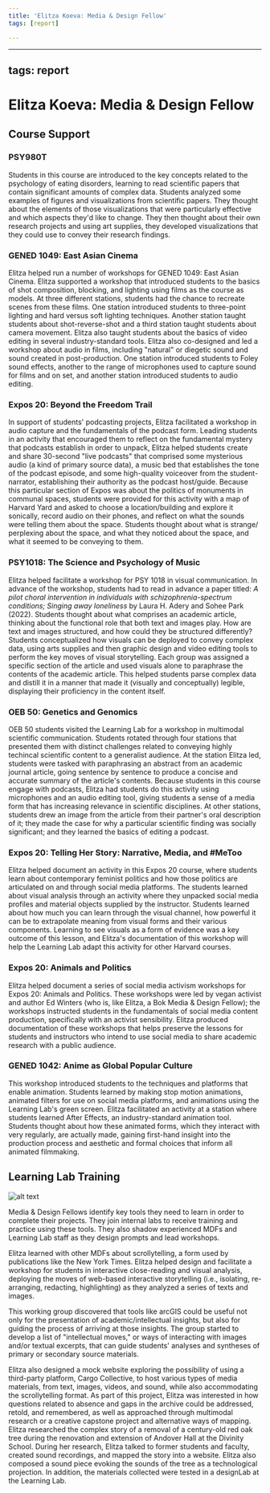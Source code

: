 ```yaml
---
title: 'Elitza Koeva: Media & Design Fellow'
tags: [report]

---
```


---
tags: report
---

# Elitza Koeva: Media & Design Fellow

## Course Support

### PSY980T
Students in this course are introduced to the key concepts related to the psychology of eating disorders, learning to read scientific papers that contain significant amounts of complex data. Students analyzed some examples of figures and visualizations from scientific papers. They thought about the elements of those visualizations that were particularly effective and which aspects they'd like to change. They then thought about their own research projects and using art supplies, they developed visualizations that they could use to convey their research findings. 

### GENED 1049: East Asian Cinema
Elitza helped run a number of workshops for GENED 1049: East Asian Cinema. Elitza supported a workshop that introduced students to the basics of shot composition, blocking, and lighting using films as the course as models. At three different stations, students had the chance to recreate scenes from these films. One station introduced students to three-point lighting and hard versus soft lighting techniques. Another station taught students about shot-reverse-shot and a third station taught students about camera movement. Elitza also taught students about the basics of video editing in several industry-standard tools. Elitza also co-designed and led a workshop about audio in films, including "natural" or diegetic sound and sound created in post-production. One station introduced students to Foley sound effects, another to the range of microphones used to capture sound for films and on set, and another station introduced students to audio editing. 

### Expos 20: Beyond the Freedom Trail 
In support of students' podcasting projects, Elitza facilitated a workshop in audio capture and the fundamentals of the podcast form. Leading students in an activity that encouraged them to reflect on the fundamental mystery that podcasts establish in order to unpack, Elitza helped students create and share 30-second "live podcasts" that comprised some mysterious audio (a kind of primary source data), a music bed that establishes the tone of the podcast episode, and some high-quality voiceover from the student-narrator, establishing their authority as the podcast host/guide. Because this particular section of Expos was about the politics of monuments in communal spaces, students were provided for this activity with a map of Harvard Yard and asked to choose a location/building and explore it sonically, record audio on their phones, and reflect on what the sounds were telling them about the space. Students thought about what is strange/ perplexing about the space, and what they noticed about the space, and what it seemed to be conveying to them.

### PSY1018: The Science and Psychology of Music
Elitza helped facilitate a workshop for PSY 1018 in visual communication. In advance of the workshop, students had to read in advance a paper titled: *A pilot choral intervention in individuals with schizophrenia-spectrum conditions; Singing away loneliness* by Laura H. Adery and Sohee Park  (2022). Students thought about what comprises an academic article, thinking about the functional role that both text and images play. How are text and images structured, and how could they be structured differently? Students conceptualized how visuals can be deployed to convey complex data, using arts supplies and then graphic design and video editing tools to perform the key moves of visual storytelling. Each group was assigned a specific section of the article and used visuals alone to paraphrase the contents of the academic article. This helped students parse complex data and distill it in a manner that made it (visually and conceptually) legible, displaying their proficiency in the content itself.

### OEB 50: Genetics and Genomics
OEB 50 students visited the Learning Lab for a workshop in multimodal scientific communication. Students rotated through four stations that presented them with distinct challenges related to conveying highly techincal scientific content to a generalist audience. At the station Elitza led, students were tasked with paraphrasing an abstract from an academic journal article, going sentence by sentence to produce a concise and accurate summary of the article's contents. Because students in this course engage with podcasts, Elitza had students do this activity using microphones and an audio editing tool, giving students a sense of a media form that has increasing relevance in scientific disciplines. At other stations, students drew an image from the article from their partner's oral description of it; they made the case for why a particular scientific finding was socially significant; and they learned the basics of editing a podcast.

### Expos 20: Telling Her Story: Narrative, Media, and #MeToo 
Elitza helped document an activity in this Expos 20 course, where students learn about contemporary feminist politics and how those politics are articulated on and through social media platforms. The students learned about visual analysis through an activity where they unpacked social media profiles and material objects supplied by the instructor. Students learned about how much you can learn through the visual channel, how powerful it can be to extrapolate meaning from visual forms and their various components. Learning to see visuals as a form of evidence was a key outcome of this lesson, and Elitza's documentation of this workshop will help the Learning Lab adapt this activity for other Harvard courses.

### Expos 20: Animals and Politics 
Elitza helped document a series of social media activism workshops for Expos 20: Animals and Politics. These workshops were led by vegan activist and author Ed Winters (who is, like Elitza, a Bok Media & Design Fellow); the workshops instructed students in the fundamentals of social media content production, specifically with an activist sensibility. Elitza produced documentation of these workshops that helps preserve the lessons for students and instructors who intend to use social media to share academic research with a public audience.

### GENED 1042: Anime as Global Popular Culture
This workshop introduced students to the techniques and platforms that enable animation. Students learned by making stop motion animations, animated filters for use on social media platforms, and animations using the Learning Lab's green screen. Elitza facilitated an activity at a station where students learned After Effects, an industry-standard animation tool. Students thought about how these animated forms, which they interact with very regularly, are actually made, gaining first-hand insight into the production process and aesthetic and formal choices that inform all animated filmmaking.

## Learning Lab Training

![alt text](https://files.slack.com/files-pri/T0HTW3H0V-F04CBN2JTEU/img_3181-edit.jpg?pub_secret=4eba9c6029)

Media & Design Fellows identify key tools they need to learn in order to complete their projects. They join internal labs to receive training and practice using these tools. They also shadow experienced MDFs and Learning Lab staff as they design prompts and lead workshops.

Elitza learned with other MDFs about scrollytelling, a form used by publications like the New York Times. Elitza helped design and facilitate a workshop for students in interactive close-reading and visual analysis, deploying the moves of web-based interactive storytelling (i.e., isolating, re-arranging, redacting, highlighting) as they analyzed a series of texts and images. 

This working group discovered that tools like arcGIS could be useful not only for the presentation of academic/intellectual insights, but also for guiding the process of arriving at those insights.  The group started to develop a list of "intellectual moves," or ways of interacting with images and/or textual excerpts, that can guide students' analyses and syntheses of primary or secondary source materials.

Elitza also designed a mock website exploring the possibility of using a third-party platform, Cargo Collective, to host various types of media materials, from text, images, videos, and sound, while also accommodating the scrollytelling format. As part of this project, Elitza was interested in how questions related to absence and gaps in the archive could be addressed, retold, and remembered, as well as approached through multimodal research or a creative capstone project and alternative ways of mapping. Elitza researched the complex story of a removal of a century-old red oak tree during the renovation and extension of Andover Hall at the Divinity School. During her research, Elitza talked to former students and faculty, created sound recordings, and mapped the story into a website. Elitza also composed a sound piece evoking the sounds of the tree as a technological projection. In addition, the materials collected were tested in a designLab at the Learning Lab.